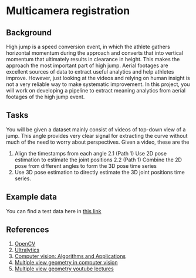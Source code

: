 # Multicamera registration

## Background

High jump is a speed conversion event, in which the athlete gathers horizontal momentum during the approach and converts that into vertical momentum that ultimately results in clearance in height.
This makes the approach the most important part of high jump.
Aerial footages are excellent sources of data to extract useful analytics and help athletes improve.
However, just looking at the videos and relying on human insight is not a very reliable way to make systematic improvement.
In this project, you will work on developing a pipeline to extract meaning analytics from aerial footages of the high jump event.

## Tasks

You will be given a dataset mainly consist of videos of top-down view of a jump.
This angle provides very clear signal for extracting the curve without much of the need to worry about perspectives.
Given a video, these are the

1. Align the timestamps from each angle
2.1 (Path 1) Use 2D pose estimation to estimate the joint positions
2.2 (Path 1) Combine the 2D pose from different angles to form the 3D pose time series
3. Use 3D pose estimation to directly estimate the 3D joint positions time series.

## Example data

You can find a test data here in [this link](https://drive.google.com/file/d/1coc7POstmawTlj3pYkuGsKPTqn1M7G7r/view?usp=sharing)

## References

1. [OpenCV](https://opencv.org/)
2. [Ultralytics](https://www.ultralytics.com/)
3. [Computer vision: Algorithms and Applications](https://szeliski.org/Book/)
4. [Multiple view geometry in computer vision](https://www.r-5.org/files/books/computers/algo-list/image-processing/vision/Richard_Hartley_Andrew_Zisserman-Multiple_View_Geometry_in_Computer_Vision-EN.pdf)
5. [Multiple view geometry youtube lectures](https://www.youtube.com/playlist?list=PLTBdjV_4f-EJn6udZ34tht9EVIW7lbeo4)